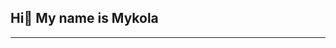 ## Hi👋 My name is Mykola
---------------------------
<div>
  <a
  <img src="https://res.cloudinary.com/dzjmswzgp/image/upload/v1735221106/Group_68_x0ckbu.png"/>
</div>
